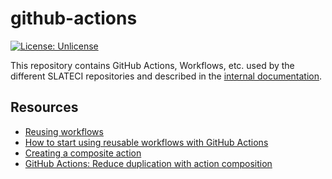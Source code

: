 # github-actions

[![License: Unlicense](https://img.shields.io/badge/license-Unlicense-blue.svg)](http://unlicense.org/)

This repository contains GitHub Actions, Workflows, etc. used by the different SLATECI repositories and described in the [internal documentation](https://github.com/slateci/slate-documentation/blob/master/docs/source/deployment/github-actions.rst).

## Resources

* [Reusing workflows](https://docs.github.com/en/actions/using-workflows/reusing-workflows)
* [How to start using reusable workflows with GitHub Actions](https://github.blog/2022-02-10-using-reusable-workflows-github-actions/)
* [Creating a composite action](https://docs.github.com/en/actions/creating-actions/creating-a-composite-action)
* [GitHub Actions: Reduce duplication with action composition](https://github.blog/changelog/2021-08-25-github-actions-reduce-duplication-with-action-composition/)
